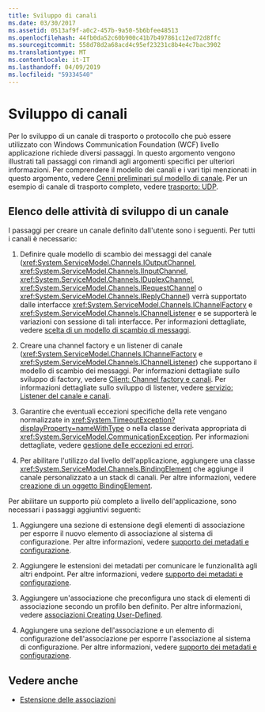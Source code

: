 ```yaml
---
title: Sviluppo di canali
ms.date: 03/30/2017
ms.assetid: 0513af9f-a0c2-457b-9a50-5b6bfee48513
ms.openlocfilehash: 44fb0da52c60b900c41b7b497861c12ed72d8ffc
ms.sourcegitcommit: 558d78d2a68acd4c95ef23231c8b4e4c7bac3902
ms.translationtype: MT
ms.contentlocale: it-IT
ms.lasthandoff: 04/09/2019
ms.locfileid: "59334540"
---
```

# <a name="developing-channels"></a>Sviluppo di canali
Per lo sviluppo di un canale di trasporto o protocollo che può essere utilizzato con Windows Communication Foundation (WCF) livello applicazione richiede diversi passaggi. In questo argomento vengono illustrati tali passaggi con rimandi agli argomenti specifici per ulteriori informazioni. Per comprendere il modello dei canali e i vari tipi menzionati in questo argomento, vedere [Cenni preliminari sul modello di canale](../../../../docs/framework/wcf/extending/channel-model-overview.md). Per un esempio di canale di trasporto completo, vedere [trasporto: UDP](../../../../docs/framework/wcf/samples/transport-udp.md).  
  
## <a name="the-channel-development-task-list"></a>Elenco delle attività di sviluppo di un canale  
 I passaggi per creare un canale definito dall'utente sono i seguenti. Per tutti i canali è necessario:  
  
1. Definire quale modello di scambio dei messaggi del canale (<xref:System.ServiceModel.Channels.IOutputChannel>, <xref:System.ServiceModel.Channels.IInputChannel>, <xref:System.ServiceModel.Channels.IDuplexChannel>, <xref:System.ServiceModel.Channels.IRequestChannel> o <xref:System.ServiceModel.Channels.IReplyChannel>) verrà supportato dalle interfacce <xref:System.ServiceModel.Channels.IChannelFactory> e <xref:System.ServiceModel.Channels.IChannelListener> e se supporterà le variazioni con sessione di tali interfacce. Per informazioni dettagliate, vedere [scelta di un modello di scambio di messaggi](../../../../docs/framework/wcf/extending/choosing-a-message-exchange-pattern.md).  
  
2. Creare una channel factory e un listener di canale (<xref:System.ServiceModel.Channels.IChannelFactory> e <xref:System.ServiceModel.Channels.IChannelListener>) che supportano il modello di scambio dei messaggi. Per informazioni dettagliate sullo sviluppo di factory, vedere [Client: Channel factory e canali](../../../../docs/framework/wcf/extending/client-channel-factories-and-channels.md). Per informazioni dettagliate sullo sviluppo di listener, vedere [servizio: Listener del canale e canali](../../../../docs/framework/wcf/extending/service-channel-listeners-and-channels.md).  
  
3. Garantire che eventuali eccezioni specifiche della rete vengano normalizzate in <xref:System.TimeoutException?displayProperty=nameWithType> o nella classe derivata appropriata di <xref:System.ServiceModel.CommunicationException>. Per informazioni dettagliate, vedere [gestione delle eccezioni ed errori](../../../../docs/framework/wcf/extending/handling-exceptions-and-faults.md).  
  
4. Per abilitare l'utilizzo dal livello dell'applicazione, aggiungere una classe <xref:System.ServiceModel.Channels.BindingElement> che aggiunge il canale personalizzato a un stack di canali. Per altre informazioni, vedere [creazione di un oggetto BindingElement](../../../../docs/framework/wcf/extending/creating-a-bindingelement.md).  
  
 Per abilitare un supporto più completo a livello dell'applicazione, sono necessari i passaggi aggiuntivi seguenti:  
  
1. Aggiungere una sezione di estensione degli elementi di associazione per esporre il nuovo elemento di associazione al sistema di configurazione. Per altre informazioni, vedere [supporto dei metadati e configurazione](../../../../docs/framework/wcf/extending/configuration-and-metadata-support.md).  
  
2. Aggiungere le estensioni dei metadati per comunicare le funzionalità agli altri endpoint. Per altre informazioni, vedere [supporto dei metadati e configurazione](../../../../docs/framework/wcf/extending/configuration-and-metadata-support.md).  
  
3. Aggiungere un'associazione che preconfigura uno stack di elementi di associazione secondo un profilo ben definito. Per altre informazioni, vedere [associazioni Creating User-Defined](../../../../docs/framework/wcf/extending/creating-user-defined-bindings.md).  
  
4. Aggiungere una sezione dell'associazione e un elemento di configurazione dell'associazione per esporre l'associazione al sistema di configurazione. Per altre informazioni, vedere [supporto dei metadati e configurazione](../../../../docs/framework/wcf/extending/configuration-and-metadata-support.md).  
  
## <a name="see-also"></a>Vedere anche

- [Estensione delle associazioni](../../../../docs/framework/wcf/extending/extending-bindings.md)
